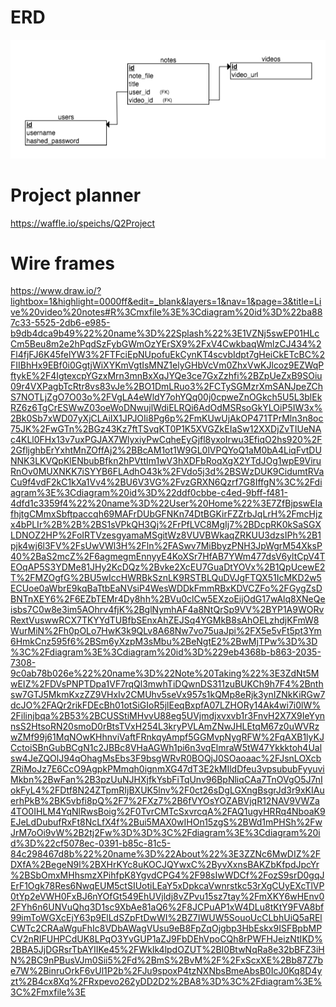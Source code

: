 # ERD
![erd](LiveNote.png)

# Project planner
https://waffle.io/speichs/Q2Project

# Wire frames
https://www.draw.io/?lightbox=1&highlight=0000ff&edit=_blank&layers=1&nav=1&page=3&title=Live%20video%20notes#R%3Cmxfile%3E%3Cdiagram%20id%3D%22ba887c33-5525-2db6-e985-b9db4dca9b49%22%20name%3D%22Splash%22%3E1VZNj5swEP01HLcCm5Beu8m2e2hPqdSzFybGWmOzYErSX9%2FxV4CwkbaqWmlzCJ434%2Fl4fjFJ6K45felYW3%2FTFciEpNUpofuEkCynKT4scvbIdpt7gHeiCkETcBC%2FIIBhHx9EBf0i0GgtjWiXYKmVgtIsMNZ1elyGHbVcVm0ZhxVwKJlcoz9EZWqPftykE%2F4IgtexcpYGzxMrn3mnBxXqJYQe3ce7GxZzhfi%2BZpUeZxB9SOiu09r4VXPagbTcRtr8vs83vJe%2BO1DmLRuo3%2FCTySGMzrXmSANJpeZChS7NOTLjZgO7O03o%2FVgLA4eWldY7ohYQq00j0cpweZnOGkch5U5L3blEkRZ6z6TgCrESWwZ03oeWoDNwujlWdiELRQi6AdOdMSRsoGkYLOiP5IW3x%2Bk0Sb7xWD07yXjCLAiIX1JPJOIi8Pg6p%2FmKUwUjAkOP471TPrMln3n8oc75JK%2FwGTn%2BGz43Kz7ftTSvqKT0P1K5XVGZkEIaSw12XXDjZvTIUeNAc4KLl0FHx13v7uxPGJAX7WlyxiyPwCqheEyGjfl8yxoIrwu3EfiqO2hs920%2F2GfljghbErYxhtMnZOffAj2%2BBcAM1ot1W9GL0lVPQYoQ1aM0bA4LiqFvtDUNNK3LKVQpKlENbubBfkn2hPVttIm1wV3hXDFbRoqXgX2YTdJOg1wpE9ViruRnOv0MUXNKK7iSYYB6FLAdhO43k%2FVdo5j3d%2BSWzDUK9CidumtRVaCu9f4vdF2kC1kXa1Vv4%2BU6V3VG%2FvzGRXN6Qzrf7G8IffgN%3C%2Fdiagram%3E%3Cdiagram%20id%3D%22ddf0cbbe-c4ed-9bff-f481-4dfd1c3359f4%22%20name%3D%22User%20Home%22%3E7ZfBjpswEIafhjtgCMmxSbftpaccqh69MAFrDUbGFNKn74DtBGKirFZZrbJqLrH%2FmcHjzx4bPLIr%2B%2B%2BS1sVPkQH3Qj%2FrPfLVC8MgIj7%2BDcpRK0kSaSGXLDNOZ2HP%2FoIRTVzesgyamaMSgitWz8VUVBWkaqZRKUU3dzsIPh%2B1pjk4wj6l3FV%2FsUwVWl3H%2Fln%2FASwv7MiBbyzPNH3JpWgrM54XksP40%2BaS2mcZ%2F6agmegmEnnyyE4KoXSr7HfAB7YWm477dsV6yltCpV4TEOqAP5S3YDMe81JHy2KcDQz%2Bvke2XcEU7GuaDtYOVx%2B1QpUcewE2T%2FMZOgfG%2BU5wIccHWRBkSznLK9RSTBLQuDVJgFTQX51IcMKD2w5ECUoe0aWbrE9kqBaTtbEaNVsiP4WesWDDkFmmRBxKDVCZFo%2FGygZsDBNTnXEY6%2F6EZbTEMr4Dy8hh%2BVu0clCw5EXzoEijOdG17wAlq8XNeQeisbs7C0w8e3im5AOhrv4fjK%2BglNymhAF4a8NtQrSp9VV%2BYP1A9WORvRextVuswwRCX7TKYYdTUBfbSEnxAhZEJSq4YGMkB8sAhOELzhdjKFmW8WurMiN%2Fh0pOLo7HwK3k9QLv8A68Nw7vo75uaJpi%2FX5e5vFt5pt3Ym6HmkCnz595f6%2BSm6yXzpM3sMbu%2BeNgtE2%2BwMjTPw%3D%3D%3C%2Fdiagram%3E%3Cdiagram%20id%3D%229eb4368b-b863-2035-7308-9c0ab78b026e%22%20name%3D%22Note%20Taking%22%3E3ZdNt5MwEIZ%2FDVsPNPTDpa1VF7rqQl3mwhTiDQwnDS311zuBUKCh9h7F4%2Bnthsw7GTJ5MkmKxzZZ9VHxIv2CMUhv5seVx957s1kQMp8eRjk3ynIZNkKiRGw7dcJO%2FAQr2rikFDEcBh01otSiGIoR5jlEeqBxpfA07LZHORy14Ak4wi7i0lW%2Filinjbqa%2B53%2BCUSStiMHvvU88eg5UVjmdjxvxvb1r3FnvH2X7X9IeYynnsS2HtsoRN20smoD0rBtsTVxH254L3kryPVLAmZNwJHLEtqM67z0uWVRzwZMf99j61MqNOwKHhnviVaftFRnkqyAmpf5GGMvpNygRFW%2FqAXB1lyKJCctoiSBnGubBCgN1c2JBBc8VHaAGWh1pi6n3vqElmraW5tW47Ykkktoh4Ualsw4JeZQOlJ94qOhagMsEbs3F9bsgWRvR0BOQjJ0SOaoaac%2FJsnLOXcbZRiMoJz7E6CcO9AgpkPMmqh0ignmXG47dT3E2kMIldDfeu3vpsububFyyuviMkbn%2BwFan%2B3pzUuNJHXjfkYsbFiTqUnv96BpNliqCAa7TnOVgO5J7nIokFyL4%2FDtf8N24ZTpmRIjBXUK5lnv%2F0ct26sDgLGXngBsgrJd3r9xKIAuerhPkB%2BK5vbfi8pQ%2F7%2FXz7%2B6fVYOsYOZABVjqR12NAV9VWZa4TO0IHLM4YqNlRwsBoig%2F0TvrCMTcSxvrcqA%2FAQ1ugyHRRq4NboaK9EJeLdDubufRxFt8NcLfX4f%2Bui5MAX0wIHOn15zgS%2BWd1mPHSh%2FwJrM7oOi9vW%2B2tj2Fw%3D%3D%3C%2Fdiagram%3E%3Cdiagram%20id%3D%22cf5078ec-0391-b85c-81c5-84c298467d8b%22%20name%3D%22About%22%3E3ZZNc6MwDIZ%2FDXfA%2BegeN9l%2BXHrKYc8uKOCJQYwxC%2ByvXxnsBAKZbKfpdJpcYr%2BSbOmxMHhsmzXPihfpK8YgvdCPG4%2F98sIwWDCf%2FozS9srD0gqJErF1Ogk78Res6NwqEUM5ctSIUotiLEaY5xDpkcaVwnrstkc53rXgCUyEXcTlVP0tYp2eVWH0FxBJ6nYOfGt549EhUVjldj8vZPvu15sz7tay%2FmXKY6wHEnv02FYh6n6UNVuQhq3D1sc9XbAe81aQ6%2F8JCPuAP1xW4DLu8tKtY9FVA8bf99imToWGXcEjY63p9ElLdSZpFtDwWI%2BZ7IWUW5SouoUcCLbhUiQ5aRElCWTc2CRAaWguFhIc8VDbAWagVUsu9eB8FpZqOjgbp3HbEskx9ISFBpbMPCV2nRIFUHPCdUK8LPqO3YvGUP1aZJ9FbDEhVpoCQh8rPWFHJeizNtIKD%2BBA5JjDGRsrTbAYIIKe45%2FWkIk4lpdOZUT%2BI0BtwNqRa8e32bBFZ3iHN%2BC9nPBusVJm0Sii5%2Fd%2BmS%2BvM%2F%2FxScxXE%2Bb87Z7be7W%2BinruOrkF6vUl1P2b%2FJu9spoxP4tzNXNbsBmeAbsB0IcJ0Kq8D4yzt%2B4cx8Xq%2FRxpevo262yDD2D2%2BA8%3D%3C%2Fdiagram%3E%3C%2Fmxfile%3E
